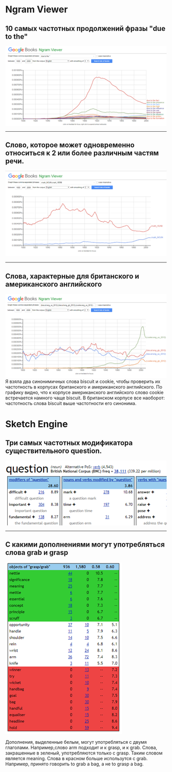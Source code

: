 # Ngram Viewer
 ## 10 самых частотных продолжений фразы "due to the"
![](https://github.com/MyNameIsMary/hw6/blob/master/due%20to%20the1.PNG)
***
 ## Cлово, которое может одновременно относиться к 2 или более различным частям речи.
![](https://github.com/MyNameIsMary/hw6/blob/master/crush.PNG)
***
 ## Слова, характерные для британского и американского английского
![](https://github.com/MyNameIsMary/hw6/blob/master/biscuit.%20cookie.PNG)
Я взяла два синонимичных слова biscuit и cookie, чтобы проверить их частотность в корпусах британского и американского английского.  По графику видно, что к корпусе американского английского слово cookie встречается намного чаще biscuit. В британском корпусе все наоборот: частотность слова biscuit выше частотности его синонима. 

# Sketch Engine
 ## Три самых частотных модификатора существительного question.
![](https://github.com/MyNameIsMary/hw6/blob/master/question.PNG)
***
## C какими дополнениями могут употребляться слова grab и grasp
 ![](https://github.com/MyNameIsMary/hw6/blob/master/grasp%20grab.PNG)

Дополнения, выделенные белым, могут употребляться с двумя глаголами. Например,слово arm подходит и к grasp, и к grab. Слова, закрашенные в зеленый, употребляются только с grasp. Таким словом является meaning. Слова в красном больше использутся с grab. Например, принято говорить to grab a bag, а не to grasp a bag.
